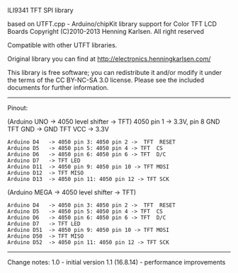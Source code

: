   ILI9341 TFT SPI library
  
  based on UTFT.cpp - Arduino/chipKit library support for Color TFT LCD Boards
  Copyright (C)2010-2013 Henning Karlsen. All right reserved
 
  Compatible with other UTFT libraries.
 
  Original library you can find at http://electronics.henningkarlsen.com/
  
  This library is free software; you can redistribute it and/or
  modify it under the terms of the CC BY-NC-SA 3.0 license.
  Please see the included documents for further information.
 
*********************************************************************************
Pinout:
 
(Arduino UNO  -> 4050 level shifter  -> TFT)
	4050 pin 1  -> 3.3V, pin 8 GND 
	TFT GND  -> GND
	TFT VCC  -> 3.3V

    Arduino D4   -> 4050 pin 3: 4050 pin 2 ->  TFT  RESET
    Arduino D5   -> 4050 pin 5: 4050 pin 4 -> TFT  CS
    Arduino D6   -> 4050 pin 6: 4050 pin 6 -> TFT  D/C
    Arduino D7   -> TFT LED
    Arduino D11  -> 4050 pin 9: 4050 pin 10 -> TFT MOSI
    Arduino D12  -> TFT MISO
    Arduino D13  -> 4050 pin 11: 4050 pin 12 -> TFT SCK
    
(Arduino MEGA -> 4050 level shifter  -> TFT)   
 
    Arduino D4   -> 4050 pin 3: 4050 pin 2 ->  TFT  RESET
    Arduino D5   -> 4050 pin 5: 4050 pin 4 -> TFT  CS
    Arduino D6   -> 4050 pin 6: 4050 pin 6 -> TFT  D/C
    Arduino D7   -> TFT LED
    Arduino D51  -> 4050 pin 9: 4050 pin 10 -> TFT MOSI
    Arduino D50  -> TFT MISO
    Arduino D52  -> 4050 pin 11: 4050 pin 12 -> TFT SCK
    
*********************************************************************************
 
Change notes:
	1.0  - initial version
	1.1 (16.8.14) - performance improvements
	 
